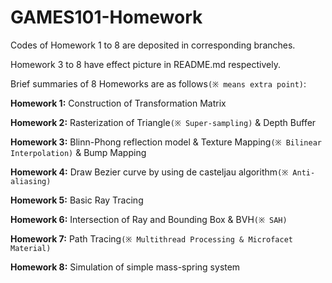 # GAMES101-Homework
Codes of Homework 1 to 8 are deposited in corresponding branches.

Homework 3 to 8 have effect picture in README.md respectively.

Brief summaries of 8 Homeworks are as follows``(※ means extra point)``:

**Homework 1:** Construction of Transformation Matrix

**Homework 2:** Rasterization of Triangle``(※ Super-sampling)`` & Depth Buffer

**Homework 3:** Blinn-Phong reflection model & Texture Mapping``(※ Bilinear Interpolation)`` & Bump Mapping

**Homework 4:** Draw Bezier curve by using de casteljau algorithm``(※ Anti-aliasing)``

**Homework 5:** Basic Ray Tracing

**Homework 6:** Intersection of Ray and Bounding Box & BVH``(※ SAH)``

**Homework 7:** Path Tracing``(※ Multithread Processing & Microfacet Material)``

**Homework 8:** Simulation of simple mass-spring system
